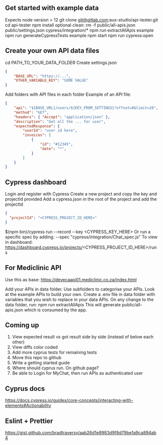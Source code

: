 ## Get started with example data

Expects node version > 12
git clone git@gitlab.com:aux-studio/api-tester.git
cd api-tester
npm install
optional clean: rm -f public/all-apis.json public/settings.json cypress/integration/*
npm run extractAllApis example
npm run generateCypressTests example
npm start
npm run cypress:open

## Create your own API data files
cd PATH_TO_YOUR_DATA_FOLDER
Create settings.json
```json
{
    "BASE_URL": "https://...",
    "OTHER_VARIABLE_KEY": "SOME VALUE"
}
```
Add folders with API files in each folder
Example of an API file:
```json
{
    "api": "${BASE_URL}/users/${KEY_FROM_SETTINGS}?offset=0&limit=20",
    "method": "GET",
    "headers": { "Accept": "application/json" },
    "description": "Get all the ... for user",
    "expectedResponse": {
        "userId": "user id here",
        "invoices": [
            {
                "id": "#12345",
                "date": "*",
            }
        ]
    }
}
```

## Cypress dashboard
Login and register with Cypress
Create a new project and copy the key and projectId provided
Add a cypress.json in the root of the project and add the projectId
```json
{
  "projectId": "<CYPRESS_PROJECT_ID_HERE>"
}
```
$(npm bin)/cypress run --record --key <CYPRESS_KEY_HERE>
Or run a specific spec by adding:
    --spec "cypress/integration/Chat_spec.js"
To view in dashboard: https://dashboard.cypress.io/projects/<CYPRESS_PROJECT_ID_HERE>/runs


## For Mediclinic API

Use this as base:
https://devecaapi01.mediclinic.co.za/index.html

Add your APIs in data folder.
Use subfolders to categorise your APIs.
Look at the example APIs to build your own.
Create a .env file in data folder with variables that you wish to replace in your data APIs.
On any change to the data folder, run:
npm run extractAllApis
This will generate public/all-apis.json which is consumed by the app.

## Coming up

1. View expected result vs got result side by side (instead of below each other)
2. View diffs color coded
3. Add more cyprus tests for remaining tests
6. Move this repo to github
7. Write a getting started guide
8. Where should cyprus run. On github page?
9. Be able to Login for MyChat, then run APIs as authenticated user

## Cyprus docs

https://docs.cypress.io/guides/core-concepts/interacting-with-elements#Actionability

## Eslint + Prettier

https://gist.github.com/bradtraversy/aab26d1e8983d9f8d79be1a9ca894ab4

